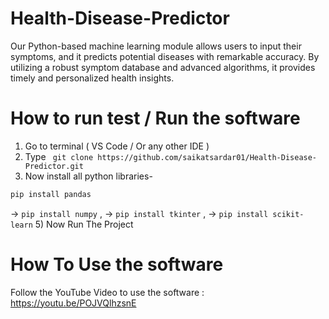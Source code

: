 # Health-Disease-Predictor
Our Python-based machine learning module allows users to input their symptoms, and it predicts potential diseases with remarkable accuracy. By utilizing a robust symptom database and advanced algorithms, it provides timely and personalized health insights.
# How to run test / Run the software

1) Go to terminal ( VS Code / Or any other IDE )
2) Type ``` git clone https://github.com/saikatsardar01/Health-Disease-Predictor.git```
3) Now install all python libraries-
 ```bash
 pip install pandas
 ``` 
-> ```pip install numpy``` ,
-> ``` pip install tkinter ``` ,
-> ```pip install scikit-learn```
5) Now Run The Project

# How To Use the software 

Follow the YouTube Video to use the software :
https://youtu.be/POJVQlhzsnE

